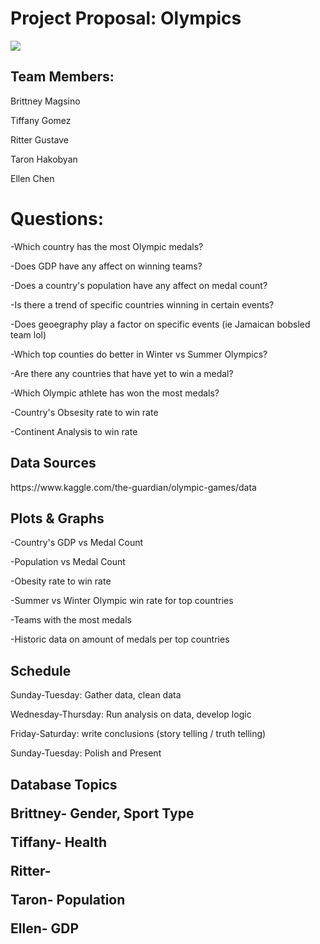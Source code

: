 <h1><b>Project Proposal: Olympics</h1></b>
<img src="https://upload.wikimedia.org/wikipedia/commons/thumb/5/5c/Olympic_rings_without_rims.svg/1200px-Olympic_rings_without_rims.svg.png">

<h2>Team Members:</h2>
<p>Brittney Magsino</p>
<p>Tiffany Gomez</p>
<p>Ritter Gustave</p>
<p>Taron Hakobyan</p>
<p>Ellen Chen</p>

<h1>Questions:</h1>
<p>-Which country has the most Olympic medals?</p>
<p>-Does GDP have any affect on winning teams?</p>
<p>-Does a country's population have any affect on medal count?</p>
<p>-Is there a trend of specific countries winning in certain events?</p>
<p>-Does geoegraphy play a factor on specific events (ie Jamaican bobsled team lol)</p>
<p>-Which top counties do better in Winter vs Summer Olympics? </p>
<p>-Are there any countries that have yet to win a medal?</p>
<p>-Which Olympic athlete has won the most medals?</p>
<p>-Country's Obsesity rate to win rate</p>
<p>-Continent Analysis to win rate</p>

<h2>Data Sources</h2>
https://www.kaggle.com/the-guardian/olympic-games/data

<h2>Plots & Graphs</h2>
<p>-Country's GDP vs Medal Count</p>
<p>-Population vs Medal Count</p>
<p>-Obesity rate to win rate</p>
<p>-Summer vs Winter Olympic win rate for top countries</p>
<p>-Teams with the most medals</p>
<p>-Historic data on amount of medals per top countries</p>


<h2>Schedule</h2>
<p>Sunday-Tuesday: Gather data, clean data</p>
<p>Wednesday-Thursday: Run analysis on data, develop logic</p>
<p>Friday-Saturday: write conclusions (story telling / truth telling)</p>
<p>Sunday-Tuesday: Polish and Present</p>

<h2>Database Topics </h>
<p>Brittney- Gender, Sport Type </p>
<p>Tiffany- Health</p>
<p>Ritter-</p>
<p>Taron- Population</p>
<p>Ellen- GDP</p>
